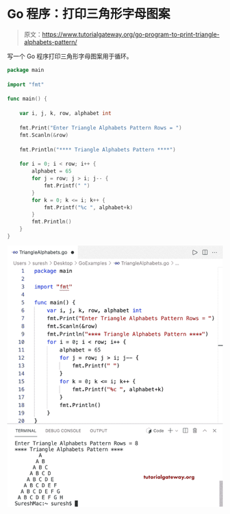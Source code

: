 # Go 程序：打印三角形字母图案

> 原文：<https://www.tutorialgateway.org/go-program-to-print-triangle-alphabets-pattern/>

写一个 Go 程序打印三角形字母图案用于循环。

```go
package main

import "fmt"

func main() {

	var i, j, k, row, alphabet int

	fmt.Print("Enter Triangle Alphabets Pattern Rows = ")
	fmt.Scanln(&row)

	fmt.Println("**** Triangle Alphabets Pattern ****")

	for i = 0; i < row; i++ {
		alphabet = 65
		for j = row; j > i; j-- {
			fmt.Printf(" ")
		}
		for k = 0; k <= i; k++ {
			fmt.Printf("%c ", alphabet+k)
		}
		fmt.Println()
	}
}
```

![Go Program to Print Triangle Alphabets Pattern](img/53977a401157b87335a8b87aecb76864.png)